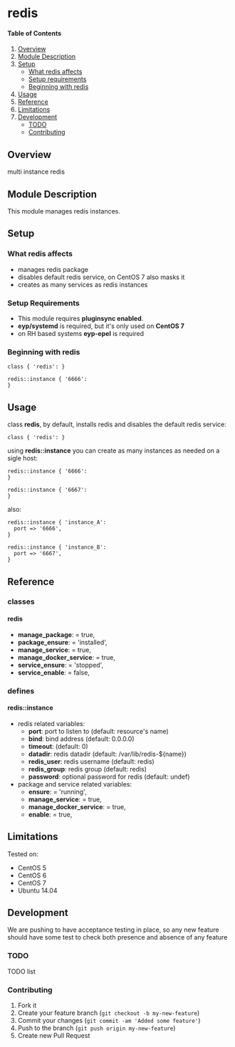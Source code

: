 # redis

#### Table of Contents

1. [Overview](#overview)
2. [Module Description](#module-description)
3. [Setup](#setup)
    * [What redis affects](#what-redis-affects)
    * [Setup requirements](#setup-requirements)
    * [Beginning with redis](#beginning-with-redis)
4. [Usage](#usage)
5. [Reference](#reference)
5. [Limitations](#limitations)
6. [Development](#development)
    * [TODO](#todo)
    * [Contributing](#contributing)

## Overview

multi instance redis

## Module Description

This module manages redis instances.

## Setup

### What redis affects

* manages redis package
* disables default redis service, on CentOS 7 also masks it
* creates as many services as redis instances

### Setup Requirements

* This module requires **pluginsync enabled**.
* **eyp/systemd** is required, but it's only used on **CentOS 7**
* on RH based systems **eyp-epel** is required

### Beginning with redis

```puppet
class { 'redis': }

redis::instance { '6666':
}
```

## Usage

class **redis**, by default, installs redis and disables the default redis service:

```puppet
class { 'redis': }
```

using **redis::instance** you can create as many instances as needed on a sigle host:

```puppet
redis::instance { '6666':
}

redis::instance { '6667':
}
```

also:

```puppet
redis::instance { 'instance_A':
  port => '6666',
}

redis::instance { 'instance_B':
  port => '6667',
}
```

## Reference

### classes

#### redis

* **manage_package**:        = true,
* **package_ensure**:        = 'installed',
* **manage_service**:        = true,
* **manage_docker_service**: = true,
* **service_ensure**:        = 'stopped',
* **service_enable**:        = false,

### defines

#### redis::instance

* redis related variables:
  * **port**: port to listen to (default: resource's name)
  * **bind**: bind address (default: 0.0.0.0)
  * **timeout**: (default: 0)
  * **datadir**: redis datadir (default: /var/lib/redis-${name})
  * **redis_user**: redis username (default: redis)
  * **redis_group**: redis group (default: redis)
  * **password**: optional password for redis (default: undef)
* package and service related variables:
  * **ensure**:                = 'running',
  * **manage_service**:        = true,
  * **manage_docker_service**: = true,
  * **enable**:                = true,

## Limitations

Tested on:
* CentOS 5
* CentOS 6
* CentOS 7
* Ubuntu 14.04

## Development

We are pushing to have acceptance testing in place, so any new feature should
have some test to check both presence and absence of any feature

### TODO

TODO list

### Contributing

1. Fork it
2. Create your feature branch (`git checkout -b my-new-feature`)
3. Commit your changes (`git commit -am 'Added some feature'`)
4. Push to the branch (`git push origin my-new-feature`)
5. Create new Pull Request
